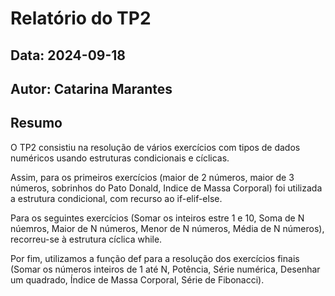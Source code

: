 # Relatório do TP2
## Data: 2024-09-18
## Autor: Catarina Marantes

## Resumo

O TP2 consistiu na resolução de vários exercícios com tipos de dados numéricos usando estruturas condicionais e cíclicas.

Assim, para os primeiros exercícios (maior de 2 números, maior de 3 números, sobrinhos do Pato Donald, Indice de Massa Corporal) foi utilizada a estrutura condicional, com recurso ao if-elif-else. 

Para os seguintes exercícios (Somar os inteiros estre 1 e 10, Soma de N núemros, Maior de N números, Menor de N números, Média de N números), recorreu-se à estrutura cíclica while.

Por fim, utilizamos a função def para a resolução dos exercícios finais (Somar os números inteiros de 1 até N, Potência, Série numérica, Desenhar um quadrado, Índice de Massa Corporal, Série de Fibonacci).
